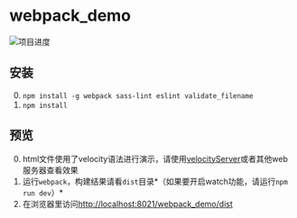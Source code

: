 # webpack_demo

![项目进度](https://img.shields.io/badge/%E9%A1%B9%E7%9B%AE%E8%BF%9B%E5%BA%A6-20%25-brightgreen.svg)   

## 安装

0. `npm install -g webpack sass-lint eslint validate_filename`
0. `npm install`

## 预览

0. html文件使用了velocity语法进行演示，请使用[velocityServer](https://github.com/holyzfy/velocityServer)或者其他web服务器查看效果
0. 运行`webpack`，构建结果请看`dist`目录*（如果要开启watch功能，请运行`npm run dev`）*
0. 在浏览器里访问[http://localhost:8021/webpack_demo/dist](http://localhost:8021/webpack_demo/dist)
